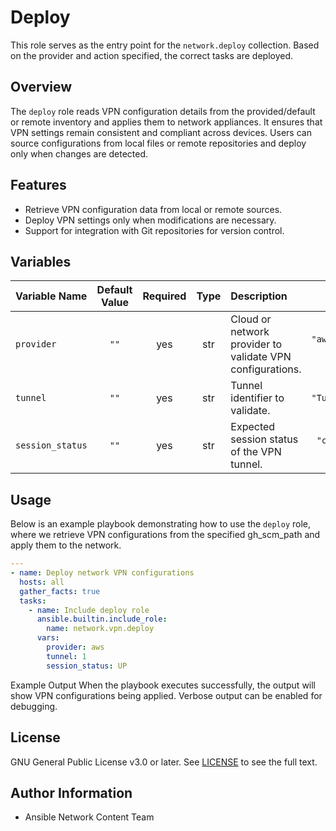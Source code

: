 # Deploy

This role serves as the entry point for the `network.deploy` collection. Based on the provider and action specified, the correct tasks are deployed.

## Overview
The `deploy` role reads VPN configuration details from the provided/default or remote inventory and applies them to network appliances. It ensures that VPN settings remain consistent and compliant across devices. Users can source configurations from local files or remote repositories and deploy only when changes are detected.

## Features
- Retrieve VPN configuration data from local or remote sources.
- Deploy VPN settings only when modifications are necessary.
- Support for integration with Git repositories for version control.

## Variables

| Variable Name        | Default Value | Required | Type |Description                                                   | Example |
|:---------------------|:-------------:|:--------:|:----:|:-------------------------------------------------------------|:-------:|
| `provider` | `""`          | yes      | str  | Cloud or network provider to validate VPN configurations.                    | `"aws","azure", "csr"` |
| `tunnel`         | `""`          | yes      | str | Tunnel identifier to validate.  | `"Tunnel0", "1"` |
| `session_status` | `""`          | yes      | str | Expected session status of the VPN tunnel. | `"connected", "UP"` |


## Usage
Below is an example playbook demonstrating how to use the `deploy` role, where we retrieve VPN configurations from the specified gh_scm_path and apply them to the network.

```yaml
---
- name: Deploy network VPN configurations
  hosts: all
  gather_facts: true
  tasks:
    - name: Include deploy role
      ansible.builtin.include_role:
        name: network.vpn.deploy
      vars:
        provider: aws
        tunnel: 1
        session_status: UP
```
Example Output
When the playbook executes successfully, the output will show VPN configurations being applied. Verbose output can be enabled for debugging.

## License
GNU General Public License v3.0 or later.
See [LICENSE](https://www.gnu.org/licenses/gpl-3.0.txt) to see the full text.

## Author Information
- Ansible Network Content Team
